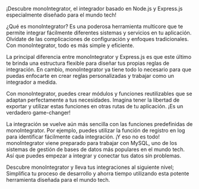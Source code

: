 ¡Descubre monoIntegrator, el integrador basado en Node.js y Express.js especialmente diseñado para el mundo tech!

¿Qué es monoIntegrator? Es una poderosa herramienta multicore que te permite integrar fácilmente diferentes sistemas y servicios en tu aplicación. Olvídate de las complicaciones de configuración y enfoques tradicionales. Con monoIntegrator, todo es más simple y eficiente.

La principal diferencia entre monoIntegrator y Express.js es que este último te brinda una estructura flexible para diseñar tus propias reglas de integración. En cambio, monoIntegrator ya tiene todo lo necesario para que puedas enfocarte en crear reglas personalizadas y trabajar como un integrador a medida.

Con monoIntegrator, puedes crear módulos y funciones reutilizables que se adaptan perfectamente a tus necesidades. Imagina tener la libertad de exportar y utilizar estas funciones en otras rutas de tu aplicación. ¡Es un verdadero game-changer!

La integración se vuelve aún más sencilla con las funciones predefinidas de monoIntegrator. Por ejemplo, puedes utilizar la función de registro en log para identificar fácilmente cada integración. 
¡Y eso no es todo! monoIntegrator viene preparado para trabajar con MySQL, uno de los sistemas de gestión de bases de datos más populares en el mundo tech. Así que puedes empezar a integrar y conectar tus datos sin problemas.

Descubre monoIntegrator y lleva tus integraciones al siguiente nivel; Simplifica tu proceso de desarrollo y ahorra tiempo utilizando esta potente herramienta diseñada para el mundo tech.